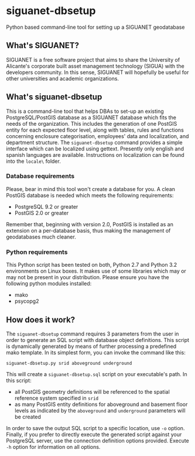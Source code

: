 siguanet-dbsetup
================

Python based command-line tool for setting up a SIGUANET geodatabase

## What's SIGUANET?
SIGUANET is a free software project that aims to share the University of Alicante's corporate built asset management technology (SIGUA) with the developers community.
In this sense, SIGUANET will hopefully be useful for other universities and academic organizations.

## What's siguanet-dbsetup
This is a command-line tool that helps DBAs to set-up an existing PostgreSQL/PostGIS database as a SIGUANET database which fits the needs of the organization.
This includes the generation of one PostGIS entity for each expected floor level, along with tables, rules and functions concerning enclosure categorisation, employees' data and localization,  and department structure.
The `siguanet-dbsetup` command provides a simple interface which can be localized using gettext. Presently only english and spanish languages are available. Instructions on localization can be found into the `locale\` folder.

### Database requirements
Please, bear in mind this tool won't create a database for you. A clean PostGIS database is needed which meets the following requirements:
* PostgreSQL 9.2 or greater
* PostGIS 2.0 or greater

Remember that, beginning with version 2.0, PostGIS is installed as an extension on a per-database basis, thus making the management of geodatabases much cleaner.

### Python requirements
This Python script has been tested on both, Python 2.7 and Python 3.2 environments on Linux boxes.
It makes use of some libraries which may or may not be present in your distribution. Please ensure you have the following python modules installed:
* mako
* psycopg2

## How does it work?
The `siguanet-dbsetup` command requires 3 parameters from the user in order to generate an SQL script with database object definitions.
This script is dynamically generated by means of further processing a predefined mako template.
In its simplest form, you can invoke the command like this:

`siguanet-dbsetup.py srid aboveground underground`

This will create a `siguanet-dbsetup.sql` script on your executable's path. In this script:
* all PostGIS geometry definitions will be referenced to the spatial reference system specified in `srid`
* as many PostGIS entity definitions for aboveground and basement floor levels  as indicated by the `aboveground` and `underground` parameters will be created

In order to save the output SQL script to a specific location, use `-o` option.
Finally, if you prefer to directly execute the generated script against your PostgreSQL server, use the connection definition options provided.
Execute `-h` option for information on all options.
